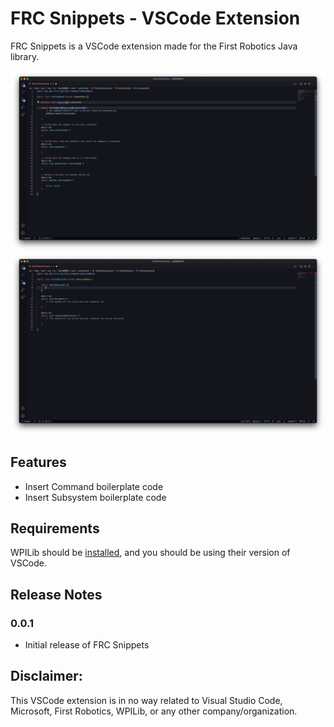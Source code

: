 # FRC Snippets - VSCode Extension

FRC Snippets is a VSCode extension made for the First Robotics Java library.

![Commands snippet demo](https://raw.githubusercontent.com/jasonli0616/frc-snippets/main/images/FRC%20Snippets%20-%20Command%20demo.png)
![Subsystem snippet demo](https://raw.githubusercontent.com/jasonli0616/frc-snippets/main/images/FRC%20Snippets%20-%20Subsystem%20demo.png)

## Features

- Insert Command boilerplate code
- Insert Subsystem boilerplate code

## Requirements

WPILib should be [installed](https://docs.wpilib.org/en/stable/docs/zero-to-robot/step-2/wpilib-setup.html#wpilib-installation-guide), and you should be using their version of VSCode.

## Release Notes

### 0.0.1

- Initial release of FRC Snippets

## Disclaimer:
This VSCode extension is in no way related to Visual Studio Code, Microsoft, First Robotics, WPILib, or any other company/organization.